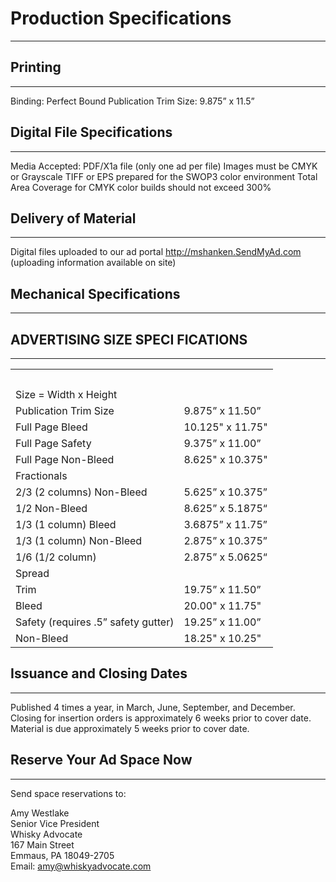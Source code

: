 # Production Specifications
---

## Printing
---

Binding: Perfect Bound
Publication Trim Size: 9.875” x 11.5”
## Digital File Specifications
---

Media Accepted: PDF/X1a file (only one ad per file)
Images must be CMYK or Grayscale TIFF or EPS prepared
for the SWOP3 color environment
Total Area Coverage for CMYK color builds should not exceed 300%
## Delivery of Material
---

Digital files uploaded to our ad portal
http://mshanken.SendMyAd.com
(uploading information available on site)
## Mechanical Specifications
---

## ADVERTISING SIZE SPECI FICATIONS
---



<table>
	<tr>
		<th colspan="2">&nbsp;</th>
	</tr>
	<tr>
		<td colspan="2">Size = Width x Height</td>
	</tr>
	<tr>
		<td>Publication Trim Size</td>
		<td>9.875” x 11.50”</td>
	</tr>
	<tr>
		<td>Full Page Bleed</td>
		<td>10.125" x 11.75"</td>
	</tr>
	<tr>
		<td>Full Page Safety</td>
		<td>9.375” x 11.00”</td>
	</tr>
	<tr>
		<td>Full Page Non-Bleed</td>
		<td>8.625" x 10.375"</td>
	</tr>
	<tr>
		<td colspan="2">Fractionals</td>
	</tr>
	<tr>
		<td>2/3 (2 columns) Non-Bleed</td>
		<td>5.625” x 10.375”</td>
	</tr>
	<tr>
		<td>1/2 Non-Bleed </td>
		<td>8.625” x 5.1875“</td>
	</tr>
	<tr>
		<td>1/3 (1 column) Bleed</td>
		<td> 3.6875” x 11.75”</td>
	</tr>
	<tr>
		<td>1/3 (1 column) Non-Bleed</td>
		<td>2.875” x 10.375”</td>
	</tr>
	<tr>
		<td>1/6 (1/2 column)</td>
		<td>2.875” x 5.0625“</td>
	</tr>
	<tr>
		<td colspan="2">Spread</td>
	</tr>
	<tr>
		<td>Trim</td>
		<td>19.75” x 11.50”</td>
	</tr>
	<tr>
		<td>Bleed</td>
		<td>20.00" x 11.75"</td>
	</tr>
	<tr>
		<td>Safety (requires .5” safety gutter)</td>
		<td>19.25” x 11.00”</td>
	</tr>
	<tr>
		<td>Non-Bleed</td>
		<td>18.25" x 10.25"</td>
	</tr>
</table>


## Issuance and Closing Dates
---

Published 4 times a year, in March, June, September, and December.
Closing for insertion orders is approximately 6 weeks prior to cover
date. Material is due approximately 5 weeks prior to cover date.

## Reserve Your Ad Space Now
---

Send space reservations to:

Amy Westlake<br />
Senior Vice President<br />
Whisky Advocate<br />
167 Main Street<br />
Emmaus, PA 18049-2705<br />
Email: [amy@whiskyadvocate.com](mailto:amy@whiskyadvocate.com)



